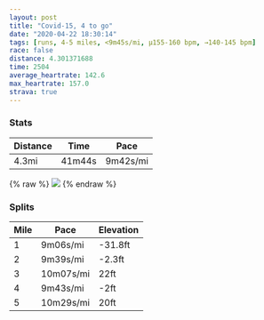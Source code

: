 ```yaml
---
layout: post
title: "Covid-15, 4 to go"
date: "2020-04-22 18:30:14"
tags: [runs, 4-5 miles, <9m45s/mi, μ155-160 bpm, →140-145 bpm]
race: false
distance: 4.301371688
time: 2504
average_heartrate: 142.6
max_heartrate: 157.0
strava: true
---
```


### Stats

| Distance | Time | Pace |
|----------|------|------|
|4.3mi|41m44s|9m42s/mi|

{% raw %}
<img src='https://maps.googleapis.com/maps/api/staticmap?maptype=roadmap&path=enc:{iwwFdusbMKEcA}@cAa@DSMe@EIGGOUm@Sk@q@i@_@[c@]WQGkAbAe@n@CbACRUn@KdACLMRIVId@Oj@Wl@e@r@CJ@DCRSd@i@n@UROXc@d@El@IXIh@SV?HMJA`AMbAC?D?KCYSm@OE@OROh@KFIAYUMOMg@MYc@{@s@aAAKUWa@OQ[?GGM][IK?Em@o@wA{@SGMKSYqAs@g@SUQ[Ma@WWSi@s@UMCECIGIu@g@w@_@gAu@oDkBQQUIc@a@g@]g@S_@Ke@WgAw@a@UKAGBGHG?}@e@kASu@G@@MCe@?YE}@AWCQKQOwBqAg@e@c@g@i@[k@e@]UOYAIEEUGq@Aa@BSKUC?EWECA?EAAMAKGCGWKGE?MCGMGKMO][e@e@[SWuBiA[EQBICG_@Q_@?GSOm@Qm@Eu@WYYWScAaBs@Yc@IYIBIi@q@@ASGWYc@Kg@WG@CE@IA?@?EAOUOMSCMIKMc@WC?CMs@WGPBb@CVBVG^@ZCLCbALLF`@@l@ChAF`AD\?PDPD??UD_@Aw@C_@?o@KmAEoBFyAKeAVq@JGRC@FPINDAGJADDL@x@F@BTFFHLD~@Ff@Ih@Tn@PNF@FpAl@RBPFVP\^^PTDHHVLX^j@ZVZLZ`@TNDHPRNVZTPVf@XZHTRZj@j@^d@NTb@XPC@FVMD@NO?KHWV_@@KOMF[JULk@B_@A[@MT_@PQ@ITYDOFg@DK?EKQE??CVLDDACf@l@j@TECABDF\VFJPPNXFF?FFFNDAMBCGEPGB@JL^JNTh@JpA\^BVVLFFHTEF[@EHC@EEYFQ?YHQ@EFKDCNWBKLQ?KJMr@[AE@C\Qf@ERQHA@EZe@LGB@BKCSBA@BPBAGDABMTCFF^LVP\h@LJF?PJFCn@NRRP^TRJBJCNBf@j@RNNTNLD?DKX@b@TXR^\FLVJZ^XRVXBAPHd@FTRRHJJRJJ?JVh@b@j@^ZXBDNDxBvAv@\l@x@`@DNADDT\NNRLTD\Pd@b@PJh@b@\L\XTJ`@`@l@RPX\NLLHLDX\TLAVJx@?B@?`@HTVJHHTHDFTAPFNCPDDLn@p@HRZVFLFEL@^XdA|@f@TRFLJJR\\JFHPHIFAHFZ?LDHJn@BDZAFBBAYBQb@KH_@\QXWDI&key=AIzaSyC1MId7bFpkLXNAaYhBSTb8jLyiSqzbDtM&size=800x800&markers=color:yellow|label:S|40.75694,-73.99779&markers=color:green|label:F|40.75614999999998,-73.99703000000002'>
{% endraw %}

### Splits

| Mile | Pace | Elevation |
|------|------|-----------|
|1|9m06s/mi|-31.8ft|
|2|9m39s/mi|-2.3ft|
|3|10m07s/mi|22ft|
|4|9m43s/mi|-2ft|
|5|10m29s/mi|20ft|
